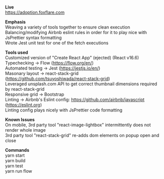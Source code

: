 **Live**  
https://adoption.foxflare.com  

**Emphasis**  
Weaving a variety of tools together to ensure clean execution  
Balancing/modifying Airbnb eslint rules in order for it to play nice with JsPrettier syntax formatting  
Wrote Jest unit test for one of the fetch executions  

**Tools used**  
Customized version of "Create React App" (ejected) (React v16.6)  
Typechecking -> Flow (https://flow.org/en/)  
Automated testing -> Jest (https://jestjs.io/en/)  
Masonary layout -> react-stack-grid (https://github.com/tsuyoshiwada/react-stack-grid)  
Leveraged  unsplash.com API to get correct thumbnail dimensions required by react-stack-grid   
Responsive grid -> Bootstrap  
Linting -> Airbnb's Eslint config: https://github.com/airbnb/javascript (https://eslint.org)  
Linting config plays nicely with JsPrettier code formatting

**Known Issues**  
On mobile, 3rd party tool "react-image-lightbox" intermittently does not render whole image  
3rd party tool "react-stack-grid" re-adds dom elements on popup open and close  

**Commands**  
yarn start  
yarn build  
yarn test  
yarn run flow  